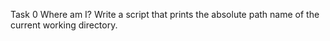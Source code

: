 Task 0 Where am I?
Write a script that prints the absolute path name of the current working directory.


